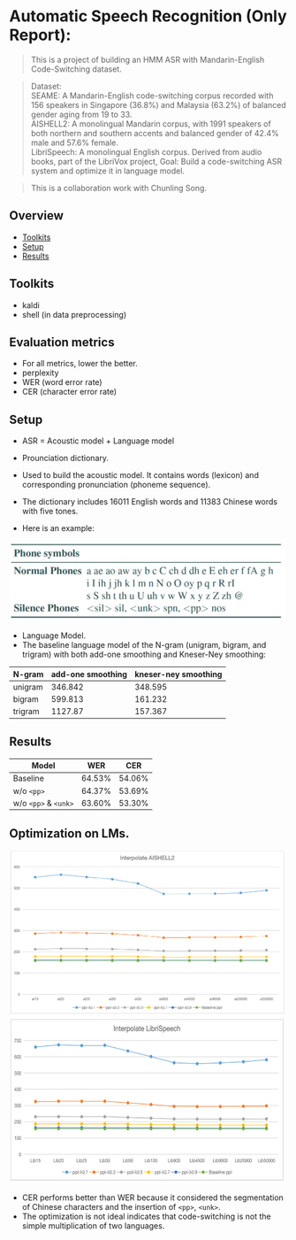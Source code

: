 # Automatic Speech Recognition (Only Report):   
> This is a project of building an HMM ASR with Mandarin-English Code-Switching dataset.  
  
> Dataset:  
> SEAME: A Mandarin-English code-switching corpus recorded with 156 speakers in Singapore (36.8%) and Malaysia (63.2%) of balanced gender aging from 19 to 33.  
> AISHELL2: A monolingual Mandarin corpus, with 1991 speakers of both northern and southern accents and balanced gender of 42.4% male and 57.6% female.  
> LibriSpeech: A monolingual English corpus. Derived from audio books, part of the LibriVox project,
> Goal: Build a code-switching ASR system and optimize it in language model.   

> This is a collaboration work with Chunling Song.  
  

## Overview
* [Toolkits](#toolkits) 
* [Setup](#setup)  
* [Results](#results)

## Toolkits
* kaldi  
* shell (in data preprocessing)  

## Evaluation metrics
* For all metrics, lower the better.
* perplexity  
* WER (word error rate)  
* CER (character error rate)  

## Setup   
* ASR = Acoustic model + Language model  

* Prounciation dictionary.  
* Used to build the acoustic model. It contains words (lexicon) and corresponding pronunciation (phoneme sequence).  
* The dictionary includes 16011 English words and 11383 Chinese words with five tones.
* Here is an example:

<img src="./img/pro_dict.png" alt="Kitten"
	title="Normal Phones, Silence Phones, unknown sound(unk), and noise(nos)" width="500"  />

* Language Model.  
* The baseline language model of the N-gram (unigram, bigram, and trigram) with both add-one smoothing and Kneser-Ney smoothing:  

N-gram    | add-one smoothing    | kneser-ney smoothing
----------| -------------------- | --------------------
unigram   |   346.842            |   348.595
bigram    |   599.813            |   161.232
trigram   |   1127.87            |   157.367


## Results 
 
Model        | WER           | CER
------------ | ------------- | -------------
Baseline     | 64.53%        | 54.06%
w/o `<pp>`   | 64.37%        | 53.69%
w/o `<pp>` & `<unk>` | 63.60% | 53.30%



## Optimization on LMs.  

<img src="./img/inter1.png" alt="Kitten"
	title="Perplexities of interpolated AISHELL2" width="500" height="300"  />
<img src="./img/inter2.png" alt="Kitten"
	title="Perplexities of interpolated LibriSpeech" width="500" height="300" />

* CER performs better than WER because it considered the segmentation of Chinese characters and the insertion of `<pp>`, `<unk>`.  
* The optimization is not ideal indicates that code-switching is not the simple multiplication of two languages.
